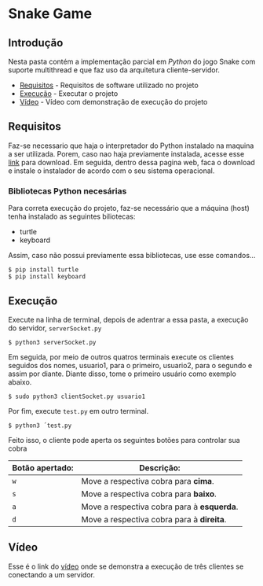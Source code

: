 # Snake Game

## Introdução  

Nesta pasta contém a implementação  parcial em _Python_ do jogo Snake com suporte multithread e que faz uso da arquitetura cliente-servidor.  

- [Requisitos](#requisitos) - Requisitos de software utilizado no projeto
- [Execução](#compilação-e-execução) - Executar o projeto
- [Vídeo](#vídeo) - Vídeo com demonstração de execução do projeto

## Requisitos    

Faz-se necessario que haja o interpretador do Python instalado na maquina a ser utilizada. Porem, caso nao haja previamente instalada, acesse esse [link] para download. Em seguida, dentro dessa pagina web, faca o download e instale o instalador de acordo com o seu sistema operacional.

[link]:https://www.python.org/downloads/

### Bibliotecas Python necesárias
Para correta execução do projeto, faz-se necessário que a máquina (host) tenha instalado as seguintes biliotecas:  
- turtle  
- keyboard

Assim, caso não possui previamente essa bibliotecas, use esse comandos...

```
$ pip install turtle
$ pip install keyboard
```    

## Execução    


Execute na linha de terminal, depois de adentrar a essa pasta, a execução do servidor, `serverSocket.py`

```
$ python3 serverSocket.py
```    

Em seguida, por meio de outros quatros terminais execute os clientes seguidos dos nomes, usuario1, para o primeiro, usuario2, para o segundo e assim por diante. Diante disso, tome o primeiro usuário como exemplo abaixo.

```
$ sudo python3 clientSocket.py usuario1
```  

Por fim, execute `test.py` em outro terminal.
```
$ python3 ´test.py
```  
Feito isso, o cliente pode aperta os seguintes botões para controlar sua cobra


| Botão apertado: | Descrição: | 
| ---------- | ------------- |
|`w` 	|Move a respectiva cobra para **cima**.  
|`s` 	|Move a respectiva cobra para **baixo**.  
|`a` 	|Move a respectiva cobra para à **esquerda**.  
|`d` 	|Move a respectiva cobra para à **direita**.  


## Vídeo  
  
Esse é o link do [vídeo] onde se demonstra a execução de três clientes se conectando a um servidor.

[vídeo]:https://youtu.be/LUjfCrN4dGY
